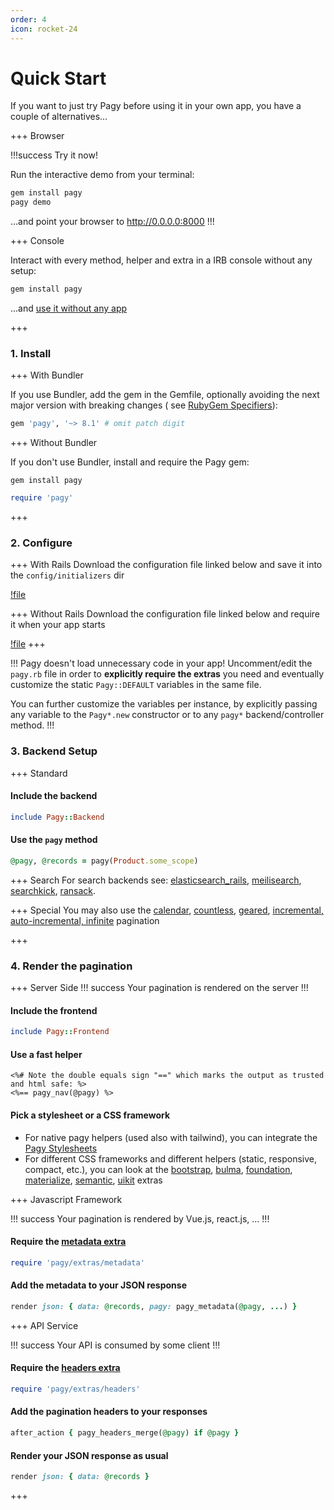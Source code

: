 ```yaml
---
order: 4
icon: rocket-24
---
```


# Quick Start

If you want to just try Pagy before using it in your own app, you have a couple of alternatives...

+++ Browser

!!!success Try it now!

Run the interactive demo from your terminal:

```sh
gem install pagy
pagy demo
```
...and point your browser to http://0.0.0.0:8000
!!!

+++ Console

Interact with every method, helper and extra in a IRB console without any setup:

```sh Terminal
gem install pagy
```

...and [use it without any app](docs/api/console.md)

+++

### 1. Install

+++ With Bundler

If you use Bundler, add the gem in the Gemfile, optionally avoiding the next major version with breaking changes (
see [RubyGem Specifiers](http://guides.rubygems.org/patterns/#pessimistic-version-constraint)):

```ruby Gemfile
gem 'pagy', '~> 8.1' # omit patch digit
```

+++ Without Bundler

If you don't use Bundler, install and require the Pagy gem:

```shell Terminal
gem install pagy
```

```ruby Ruby file
require 'pagy'
```
+++

### 2. Configure

+++ With Rails
Download the configuration file linked below and save it into the `config/initializers` dir

[!file](/gem/config/pagy.rb)

+++ Without Rails
Download the configuration file linked below and require it when your app starts

[!file](/gem/config/pagy.rb)
+++

!!! Pagy doesn't load unnecessary code in your app!
Uncomment/edit the `pagy.rb` file in order to **explicitly require the extras** you need and eventually customize the
static `Pagy::DEFAULT` variables in the same file.

You can further customize the variables per instance, by explicitly passing any variable to the `Pagy*.new` constructor or to
any `pagy*` backend/controller method.
!!!

### 3. Backend Setup

+++ Standard

#### Include the backend

```ruby ApplicationController/AnyController
include Pagy::Backend
```

#### Use the `pagy` method

```ruby Controller action
@pagy, @records = pagy(Product.some_scope)
```

+++ Search
For search backends
see: [elasticsearch_rails](/docs/extras/elasticsearch_rails), [meilisearch](/docs/extras/meilisearch), [searchkick](/docs/extras/searchkick), [ransack](/docs/how-to/#paginate-ransack-results).

+++ Special
You may also use
the [calendar](/docs/extras/calendar), [countless](/docs/extras/countless), [geared](/docs/extras/gearbox), [incremental, auto-incremental, infinite](/docs/extras/pagy)
pagination

+++

### 4. Render the pagination

+++ Server Side
!!! success
Your pagination is rendered on the server
!!!

#### Include the frontend

```ruby ApplicationHelper/AnyHelper
include Pagy::Frontend
```

#### Use a fast helper

```erb View
<%# Note the double equals sign "==" which marks the output as trusted and html safe: %>
<%== pagy_nav(@pagy) %>
```

#### Pick a stylesheet or a CSS framework

- For native pagy helpers (used also with tailwind), you can integrate the [Pagy Stylesheets](/docs/api/stylesheets.md)
- For different CSS frameworks and different helpers (static, responsive, compact, etc.), you can look at the [bootstrap](docs/extras/bootstrap.md), [bulma](docs/extras/bulma.md), [foundation](docs/extras/foundation.md), [materialize](docs/extras/materialize.md), [semantic](docs/extras/semantic.md), [uikit](docs/extras/uikit.md) extras

+++ Javascript Framework

!!! success
Your pagination is rendered by Vue.js, react.js, ...
!!!

#### Require the [metadata extra](docs/extras/metadata.md)

```ruby pagy.rb (initializer)
require 'pagy/extras/metadata'
```

#### Add the metadata to your JSON response

```ruby Controller action
render json: { data: @records, pagy: pagy_metadata(@pagy, ...) }
```

+++ API Service

!!! success
Your API is consumed by some client
!!!

#### Require the [headers extra](docs/extras/headers.md)

```ruby pagy.rb (initializer)
require 'pagy/extras/headers'
```

#### Add the pagination headers to your responses

 ```ruby Controller
 after_action { pagy_headers_merge(@pagy) if @pagy }
 ```

#### Render your JSON response as usual

 ```ruby Controller action
 render json: { data: @records }
 ```
+++
